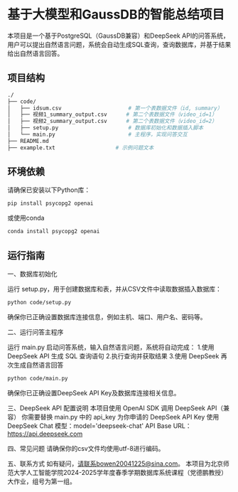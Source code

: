 # 基于大模型和GaussDB的智能总结项目

本项目是一个基于PostgreSQL（GaussDB兼容）和DeepSeek API的问答系统，用户可以提出自然语言问题，系统会自动生成SQL查询，查询数据库，并基于结果给出自然语言回答。

## 项目结构
```bash
./
├── code/
│   ├── idsum.csv                     # 第一个表数据文件（id, summary）
│   ├── 视频1_summary_output.csv      # 第二个表数据文件（video_id=1）
│   ├── 视频2_summary_output.csv      # 第二个表数据文件（video_id=2）
│   ├── setup.py                      # 数据库初始化和数据插入脚本
│   └── main.py                       # 主程序，实现问答交互
├── README.md
├── example.txt                   # 示例问题文本
```

## 环境依赖

请确保已安装以下Python库：

```bash
pip install psycopg2 openai
```

或使用conda
```bash
conda install psycopg2 openai
```

## 运行指南

一、数据库初始化

运行 setup.py，用于创建数据库和表，并从CSV文件中读取数据插入数据库：

```bash
python code/setup.py
```

确保你已正确设置数据库连接信息，例如主机、端口、用户名、密码等。

二、运行问答主程序

运行 main.py 启动问答系统，输入自然语言问题，系统将自动完成：
1.使用 DeepSeek API 生成 SQL 查询语句
2.执行查询并获取结果
3.使用 DeepSeek 再次生成自然语言回答
    
```bash
python code/main.py
```

确保你已正确设置DeepSeek API Key及数据库连接相关信息。

三、DeepSeek API 配置说明
本项目使用 OpenAI SDK 调用 DeepSeek API（兼容）
你需要替换 main.py 中的 api_key 为你申请的 DeepSeek API Key
使用 DeepSeek Chat 模型：model='deepseek-chat'
API Base URL：https://api.deepseek.com

四、常见问题
请确保你的csv文件均使用utf-8进行编码。

五、联系方式
如有疑问，请联系bowen20041225@sina.com。
本项目为北京师范大学人工智能学院2024-2025学年度春季学期数据库系统课程（党德鹏教授）大作业，组号为第一组。
